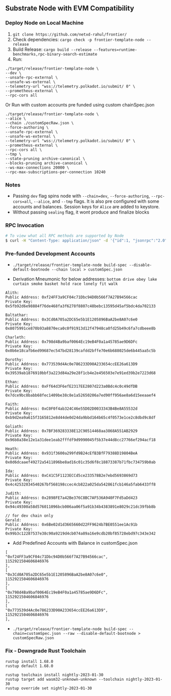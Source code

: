 ## Substrate Node with EVM Compatibility

### Deploy Node on Local Machine

1. `git clone https://github.com/netxd-rahul/frontier/`
2. Check dependencies: `cargo check -p frontier-template-node --release`
3. Build Release: `cargo build --release --features=runtime-benchmarks,rpc-binary-search-estimate` <!-- Non functional: `cargo run --release --features runtime-benchmarks -- benchmark pallet --pallet="*" --extrinsic="*"` -->
4. Run:
```
./target/release/frontier-template-node \
--dev \
--unsafe-rpc-external \
--unsafe-ws-external \
--telemetry-url "wss://telemetry.polkadot.io/submit/ 0" \
--prometheus-external \
--rpc-cors all
```
Or Run with custom accounts pre funded using custom chainSpec.json
```
./target/release/frontier-template-node \
--alice \
--chain ./customSpecRaw.json \
--force-authoring \
--unsafe-rpc-external \
--unsafe-ws-external \
--telemetry-url "wss://telemetry.polkadot.io/submit/ 0" \
--prometheus-external \
--rpc-cors all \
--tmp \
--state-pruning archive-canonical \
--blocks-pruning archive-canonical \
--ws-max-connections 20000 \
--rpc-max-subscriptions-per-connection 10240

```

### Notes

- Passing `dev` flag spins node with `--chain=dev`, `--force-authoring`, `--rpc-cors=all`, `--alice`, and `--tmp` flags. It is also pre configured with some accounts and balances. Session keys for `Alice` are added to keystore.
- Without passing `sealing` flag, it wont produce and finalize blocks

### RPC Invocation

```sh
# To view what all RPC methods are supported by Node
$ curl -H "Content-Type: application/json" -d '{"id":1, "jsonrpc":"2.0", "method": "rpc_methods"}' http://localhost:9933/
```

### Pre-funded Development Accounts
- `./target/release/frontier-template-node build-spec --disable-default-bootnode --chain local > customSpec.json`

- Derivation Mneumonic for below addresses: `bottom drive obey lake curtain smoke basket hold race lonely fit walk`

```
Alith:
Public Address: 0xf24FF3a9CF04c71Dbc94D0b566f7A27B94566cac
Private Key: 0x5fb92d6e98884f76de468fa3f6278f8807c48bebc13595d45af5bdc4da702133

Baltathar:
Public Address: 0x3Cd0A705a2DC65e5b1E1205896BaA2be8A07c6e0
Private Key: 0x8075991ce870b93a8870eca0c0f91913d12f47948ca0fd25b49c6fa7cdbeee8b

Charleth:
Public Address: 0x798d4Ba9baf0064Ec19eB4F0a1a45785ae9D6DFc
Private Key: 0x0b6e18cafb6ed99687ec547bd28139cafdd2bffe70e6b688025de6b445aa5c5b

Dorothy:
Public Address: 0x773539d4Ac0e786233D90A233654ccEE26a613D9
Private Key: 0x39539ab1876910bbf3a223d84a29e28f1cb4e2e456503e7e91ed39b2e7223d68

Ethan:
Public Address: 0xFf64d3F6efE2317EE2807d223a0Bdc4c0c49dfDB
Private Key: 0x7dce9bc8babb68fec1409be38c8e1a52650206a7ed90ff956ae8a6d15eeaaef4

Faith:
Public Address: 0xC0F0f4ab324C46e55D02D0033343B4Be8A55532d
Private Key: 0xb9d2ea9a615f3165812e8d44de0d24da9bbd164b65c4f0573e1ce2c8dbd9c8df

Goliath:
Public Address: 0x7BF369283338E12C90514468aa3868A551AB2929
Private Key: 0x96b8a38e12e1a31dee1eab2fffdf9d9990045f5b37e44d8cc27766ef294acf18

Heath:
Public Address: 0x931f3600a299fd9B24cEfB3BfF79388D19804BeA
Private Key: 0x0d6dcaaef49272a5411896be8ad16c01c35d6f8c18873387b71fbc734759b0ab

Ida:
Public Address: 0xC41C5F1123ECCd5ce233578B2e7ebd5693869d73
Private Key: 0x4c42532034540267bf568198ccec4cb822a025da542861fcb146a5fab6433ff8

Judith:
Public Address: 0x2898FE7a42Be376C8BC7AF536A940F7Fd5aDd423
Private Key: 0x94c49300a58d576011096bcb006aa06f5a91b34b4383891e8029c21dc39fbb8b

// for dev chain only
Gerald:
Public Address: 0x6Be02d1d3665660d22FF9624b7BE0551ee1Ac91b
Private Key: 0x99b3c12287537e38c90a9219d4cb074a89a16e9cdb20bf85728ebd97c343e342
```

- Add Predefined Accounts with Balance in customSpec.json
```
[
"0xf24FF3a9CF04c71Dbc94D0b566f7A27B94566cac",
1152921504606846976
],
[
"0x3Cd0A705a2DC65e5b1E1205896BaA2be8A07c6e0",
1152921504606846976
],
[
"0x798d4Ba9baf0064Ec19eB4F0a1a45785ae9D6DFc",
1152921504606846976
],
[
"0x773539d4Ac0e786233D90A233654ccEE26a613D9",
1152921504606846976
],
```
- `./target/release/frontier-template-node build-spec --chain=customSpec.json --raw --disable-default-bootnode > customSpecRaw.json`

### Fix - Downgrade Rust Toolchain
```
rustup install 1.68.0
rustup default 1.68.0

rustup toolchain install nightly-2023-01-30
rustup target add wasm32-unknown-unknown --toolchain nightly-2023-01-30
rustup override set nightly-2023-01-30
```